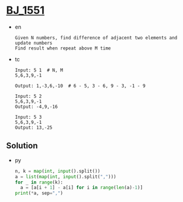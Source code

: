 # [BJ_1551](https://acmicpc.net/problem/1551)

* en

  ```en
  Given N numbers, find difference of adjacent two elements and update numbers
  Find result when repeat above M time
  ```

* tc

  ```tc
  Input: 5 1  # N, M
  5,6,3,9,-1

  Output: 1,-3,6,-10  # 6 - 5, 3 - 6, 9 - 3, -1 - 9

  Input: 5 2
  5,6,3,9,-1
  Output: -4,9,-16

  Input: 5 3
  5,6,3,9,-1
  Output: 13,-25
  ```

## Solution

* py

  ```py
  n, k = map(int, input().split())
  a = list(map(int, input().split(",")))
  for _ in range(k):
    a = [a[i + 1] - a[i] for i in range(len(a)-1)]
  print(*a, sep=",")
  ```
